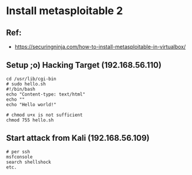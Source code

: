 # Install metasploitable 2

## Ref:

  * https://securingninja.com/how-to-install-metasploitable-in-virtualbox/
  
## Setup ;o) Hacking Target (192.168.56.110)

```
cd /usr/lib/cgi-bin
# sudo hello.sh
#!/bin/bash
echo "Content-type: text/html"
echo ""
echo "Hello world!"
```

```
# chmod u+x is not sufficient 
chmod 755 hello.sh
```

## Start attack from Kali (192.168.56.109) 

```
# per ssh 
msfconsole
search shellshock 
etc.
```
